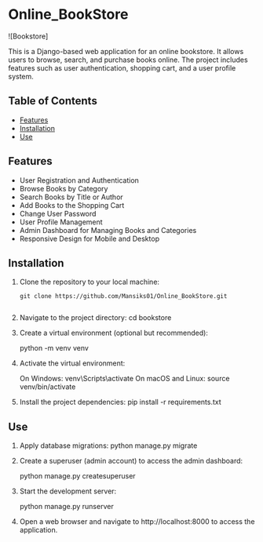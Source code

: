 # Online_BookStore


![Bookstore]

This is a Django-based web application for an online bookstore. It allows users to browse, search, and purchase books online. The project includes features such as user authentication, shopping cart, and a user profile system.

## Table of Contents

- [Features](#features)
- [Installation](#installation)
- [Use](#use)


## Features

- User Registration and Authentication
- Browse Books by Category
- Search Books by Title or Author
- Add Books to the Shopping Cart
- Change User Password
- User Profile Management
- Admin Dashboard for Managing Books and Categories
- Responsive Design for Mobile and Desktop

## Installation

1. Clone the repository to your local machine:

   ```shell
   git clone https://github.com/Mansiks01/Online_BookStore.git


2. Navigate to the project directory:
    cd bookstore

3. Create a virtual environment (optional but recommended):

    python -m venv venv

4.  Activate the virtual environment:

    On Windows:
    venv\Scripts\activate
    On macOS and Linux:
    source venv/bin/activate

5.  Install the project dependencies:
    pip install -r requirements.txt

## Use
1.  Apply database migrations:
    python manage.py migrate

2.  Create a superuser (admin account) to access the admin dashboard:

    python manage.py createsuperuser

3.  Start the development server:

    python manage.py runserver

4. Open a web browser and navigate to http://localhost:8000 to access the application.   
